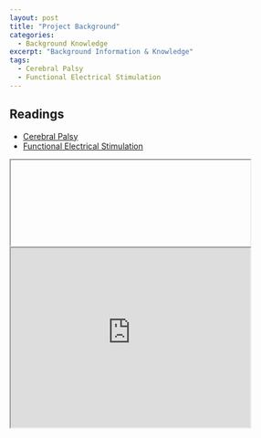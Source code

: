 ```yaml
---
layout: post
title: "Project Background"
categories:
  - Background Knowledge
excerpt: "Background Information & Knowledge"
tags: 
  - Cerebral Palsy
  - Functional Electrical Stimulation
---
```


## Readings
* [Cerebral Palsy](https://en.wikipedia.org/wiki/Cerebral_palsy)
* [Functional Electrical Stimulation](https://en.wikipedia.org/wiki/Functional_electrical_stimulation#Cerebral_palsy)
<iframe width="420" heigh="315" src="https://en.wikipedia.org/wiki/Cerebral_palsy></iframe>

## Videos 
<iframe width="420" height="315" src="https://www.youtube.com/embed/FQ3yLWYs6qs" frameborder="1" allowfullscreen></iframe>


<iframe width="420" height="315" src="https://www.youtube.com/embed/MRq-fR0_Vg0" frameborder="1" allowfullscreen></iframe>


